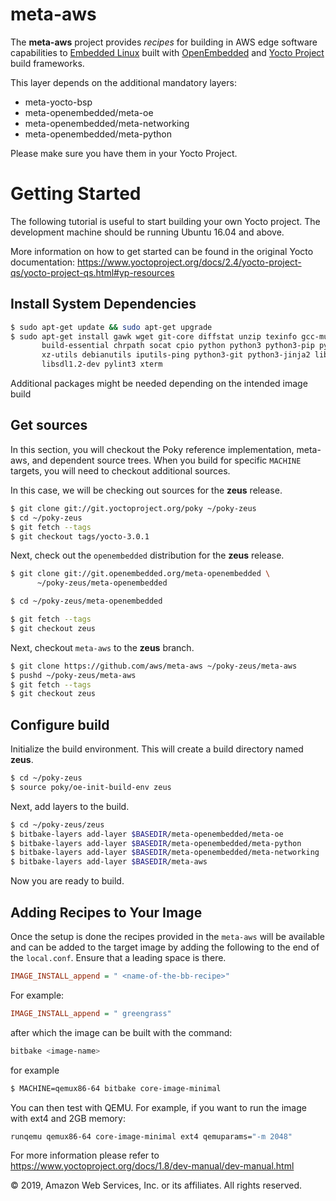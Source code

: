 # meta-aws

The **meta-aws** project provides *recipes* for building in AWS edge software capabilities to [Embedded Linux](https://elinux.org) built with [OpenEmbedded](https://www.openembedded.org) and [Yocto Project](https://www.yoctoproject.org/) build frameworks.

This layer depends on the additional mandatory layers:

- meta-yocto-bsp
- meta-openembedded/meta-oe
- meta-openembedded/meta-networking
- meta-openembedded/meta-python

Please make sure you have them in your Yocto Project.

# Getting Started

The following tutorial is useful to start building your own Yocto project. The development machine should be running Ubuntu 16.04 and above.

More information on how to get started can be found in the original Yocto documentation: https://www.yoctoproject.org/docs/2.4/yocto-project-qs/yocto-project-qs.html#yp-resources

## Install System Dependencies

```bash
$ sudo apt-get update && sudo apt-get upgrade
$ sudo apt-get install gawk wget git-core diffstat unzip texinfo gcc-multilib \
       build-essential chrpath socat cpio python python3 python3-pip python3-pexpect \
       xz-utils debianutils iputils-ping python3-git python3-jinja2 libegl1-mesa \
       libsdl1.2-dev pylint3 xterm
```

Additional packages might be needed depending on the intended image build

## Get sources

In this section, you will checkout the Poky reference implementation, meta-aws, and dependent source trees.  When you build for specific `MACHINE` targets, you will need to checkout additional sources.

In this case, we will be checking out sources for the **zeus** release.

```bash
$ git clone git://git.yoctoproject.org/poky ~/poky-zeus
$ cd ~/poky-zeus
$ git fetch --tags
$ git checkout tags/yocto-3.0.1
```

Next, check out the `openembedded` distribution for the **zeus** release.

```bash
$ git clone git://git.openembedded.org/meta-openembedded \
      ~/poky-zeus/meta-openembedded

$ cd ~/poky-zeus/meta-openembedded

$ git fetch --tags
$ git checkout zeus
```

Next, checkout `meta-aws` to the **zeus** branch.

```bash
$ git clone https://github.com/aws/meta-aws ~/poky-zeus/meta-aws
$ pushd ~/poky-zeus/meta-aws
$ git fetch --tags
$ git checkout zeus
```

## Configure build

Initialize the build environment. This will create a build directory named **zeus**.

```bash
$ cd ~/poky-zeus
$ source poky/oe-init-build-env zeus
```

Next, add layers to the build.

```bash
$ cd ~/poky-zeus/zeus
$ bitbake-layers add-layer $BASEDIR/meta-openembedded/meta-oe
$ bitbake-layers add-layer $BASEDIR/meta-openembedded/meta-python
$ bitbake-layers add-layer $BASEDIR/meta-openembedded/meta-networking
$ bitbake-layers add-layer $BASEDIR/meta-aws
```
Now you are ready to build.

## Adding Recipes to Your Image

Once the setup is done the recipes provided in the `meta-aws` will be available and can be added to the target image by adding the following to the end of the `local.conf`.  Ensure that a leading space is there.

```cfg
IMAGE_INSTALL_append = " <name-of-the-bb-recipe>"
```

For example:

```cfg
IMAGE_INSTALL_append = " greengrass"
```

after which the image can be built with the command:

```bash
bitbake <image-name>
```

for example

```bash
$ MACHINE=qemux86-64 bitbake core-image-minimal
```

You can then test with QEMU.  For example, if you want to run the image with ext4 and 2GB memory:

```bash
runqemu qemux86-64 core-image-minimal ext4 qemuparams="-m 2048"
```

For more information please refer to https://www.yoctoproject.org/docs/1.8/dev-manual/dev-manual.html

© 2019, Amazon Web Services, Inc. or its affiliates. All rights reserved.
